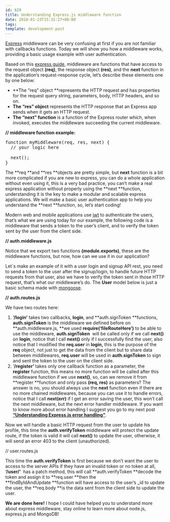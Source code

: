 ```yaml
---
id: 629
title: Understanding Express.js middleware function
date: 2018-01-23T15:31:27+00:00
tags: 
template: development-post
---
```

[Express](http://expressjs.com) middleware can be very confusing at first if you are not familiar with callbacks functions. Today we will show you how a middleware works, providing a basic usage example with user authentication.

Based on this&nbsp;[express guide](http://expressjs.com/en/guide/writing-middleware.html), middleware are functions that have access to the request object **(req)**, the response object **(res)**, and the&nbsp;**next**&nbsp;function in the application’s request-response cycle, let’s describe these elements one by one below:

  * **The&nbsp;“req” object&nbsp;**represents the HTTP request and has properties for the request query string, parameters, body, HTTP headers, and so on.
  * **The&nbsp;“res”&nbsp;object**&nbsp;represents the HTTP response that an Express app sends when it gets an HTTP request.
  * **The&nbsp;“next”&nbsp;function**&nbsp;is a function of the Express router which, when invoked, executes the middleware succeeding the current middleware.

**// middleware function example:** 

<pre class="prettyprint">function myMiddleware(req, res, next) {
  // your logic here

  next();
}</pre>

The **req&nbsp;**and **res&nbsp;**objects are pretty simple, but **next**&nbsp;function is a bit more complicated if you are new to express, you can do a whole application without even using it, this is a very bad practice, you can’t make a real express application without properly using the **next&nbsp;**function, understanding it is the key to make a modular and scalable express applications. We will make a basic user authentication app to help you understand the **next&nbsp;**function, so, let’s start coding!

Modern web and mobile applications use [jwt](https://jwt.io/) to authenticate the users, that’s what we are using today for our example, the following code is a middleware that sends a token to the user’s client, and to verify the token sent by the user from the client side.

**// auth.middleware.js**

<div class="gist-oembed" data-gist="NodeJoSe/3435453e72c6bdfbeaf30ebb250cece7.json">
</div>

Notice that we export two functions **(module.exports)**, these are the middleware functions, but now, how can we use it in our application?

Let´s make an example of it with a user login and signup API rest, you need to send a token to the user after the signup/login, to handle future HTTP requests from that user, also we have to verify the token sent in those HTTP request, that’s what our middleware’s do. The **User**&nbsp;model below is just a basic schema made with [mongoose](https://github.com/Automattic/mongoose).

**// auth.routes.js**

<div class="gist-oembed" data-gist="NodeJoSe/3806d75369480ac82f09e87dc533e345.json">
</div>

We have two routes here:

  1. **‘/login’** takes two callbacks, **login**, and **auth.signToken&nbsp;**functions, **auth.signToken**&nbsp;is the middleware we defined before on **auth.middleware.js,&nbsp;**we used **require(‘fileRouteHere’)** to be able to use the middleware,&nbsp;**auth.signToken**&nbsp; will be called only if we call **next()** on **login**, notice that I call **next()** only if I successfully find the user, also notice that I modified the **req.user**&nbsp;in **login,** this is the purpose of the **req**&nbsp;object, not just to get the data from the client but to share data between middlewares, **req.user**&nbsp;will be used in **auth.signToken**&nbsp;to sign and sent the token to the user on the client side.
  2. &#8216;**/register&#8217;** takes only one callback function as a parameter, the **register**&nbsp;function, this means no more function will be called after this middleware function if we use **next()**, so, can we remove it from **register&nbsp;**function and only pass **(req, res)** as parameters? The answer is no, you should always use the **next** function even if there are no more chained middlewares, because you can use it to handle errors, notice that I call **next(err)** if I get an error saving the user, this won’t call the next middleware, but the next error handler middleware. If you want to know more about error handling I suggest you go to my next post [**&#8220;Understanding Express.js error handling&#8221;**](https://community.4geeks.co/?p=642&preview=true).

Now we will handle a basic HTTP request from the user to update his profile, this time the **auth.verifyToken**&nbsp;middleware will protect the update route, if the token is valid it will call **next()** to update the user, otherwise, it will send an error 403 to the client (unauthorized).
  
// user.routes.js

<div class="gist-oembed" data-gist="NodeJoSe/5c39446915898037796bfc2fcf7a5882.json">
</div>

This time the **auth.verifyToken**&nbsp;is first because we don’t want the user to access to the server APIs if they have an invalid token or no token at all, **‘/user/’** &nbsp;has a patch method, this will call **auth.verifyToken&nbsp;**decode the token and assign it to **req.user&nbsp;**then the **findByIdAndUpdate&nbsp;**function will have access to the user’s _id to update the user, the **req.body&nbsp;**is the data sent from the client side to update the user.

**We are done here!** I hope I could have helped you to understand more about express middleware, stay online to learn more about node.js, express.js and MongoDB!